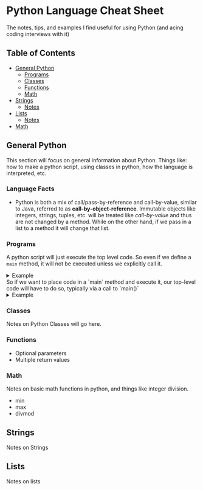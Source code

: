 # Python Language Cheat Sheet

The notes, tips, and examples I find useful for using Python (and acing coding interviews with it)

## Table of Contents
* [General Python](#general-python)
  * [Programs](#programs)
  * [Classes](#classes)
  * [Functions](#functions)
  * [Math](#math)
* [Strings](#strings)
  * [Notes](#string-notes)
* [Lists](#lists)
  * [Notes](#array-notes)
* [Math](#math)

## General Python
This section will focus on general information about Python. Things like: how to make a python script, using classes in python, how the language is interpreted, etc.

### Language Facts
* Python is both a mix of call/pass-by-reference and call-by-value, similar to Java, referred to as __call-by-object-reference__. Immutable objects like integers, strings, tuples, etc. will be treated like _call-by-value_ and thus are not changed by a method. While on the other hand, if we pass in a list to a method it will change that list.

### Programs
A python script will just execute the top level code. So even if we define a `main` method, it will not be executed unless we explicitly call it. 
<details><summary>Example</summary>
<p>

```python
def main():
  print("Hello World!")
  
print("Goodbye.")
```
Will output `Goodbye.`

</p>
</details>
So if we want to place code in a `main` method and execute it, our top-level code will have to do so, typically via a call to `main()`
<details><summary>Example</summary>
<p>

```python
def main():
  print("Hello World!")

if __name__== "__main__":
  main()

print("Goodbye.")
```
Will output:
> Hello World!

> Goodbye.

**Note:** In Python3, the if check isn't necessary. So the following program will have the same output as above:
```python
def main():
  print("Hello World!")

main()
print("Goodbye.")
```
</p>
</details>

### Classes
Notes on Python Classes will go here.

### Functions
* Optional parameters
* Multiple return values

### Math
Notes on basic math functions in python, and things like integer division.
* min
* max
* divmod

## Strings
Notes on Strings

## Lists
Notes on lists

